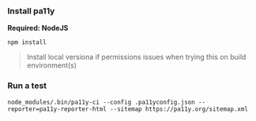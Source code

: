 ### Install pa11y

**Required: NodeJS**

```
npm install
```

> Install local versiona if permissions issues when trying this on build environment(s)

### Run a test

`node_modules/.bin/pa11y-ci --config .pa11yconfig.json --reporter=pa11y-reporter-html --sitemap https://pa11y.org/sitemap.xml`